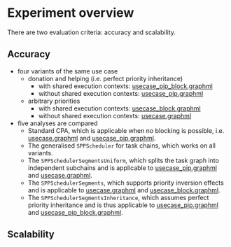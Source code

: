 # Experiment overview

There are two evaluation criteria: accuracy and scalability.

## Accuracy

* four variants of the same use case
	* donation and helping (i.e. perfect priority inheritance)
		* with shared execution contexts: [usecase_pip_block.graphml]
		* without shared execution contexts: [usecase_pip.graphml]
	* arbitrary priorities
		* with shared execution contexts: [usecase_block.graphml]
		* without shared execution contexts: [usecase.graphml]
* five analyses are compared
	* Standard CPA, which is applicable when no blocking is possible, i.e. [usecase.graphml] and [usecase_pip.graphml].
	* The generalised `SPPScheduler` for task chains, which works on all variants.
	* The `SPPSchedulerSegmentsUniform`, which splits the task graph into independent subchains and is applicable to [usecase_pip.graphml] and [usecase.graphml].
	* The `SPPSchedulerSegments`, which supports priority inversion effects and is applicable to [usecase.graphml] and [usecase_block.graphml].
	* The `SPPSchedulerSegmentsInheritance`, which assumes perfect priority inheritance and is thus applicable to [usecase_pip.graphml] and [usecase_pip_block.graphml].

[usecase_pip_block.graphml]: models/usecase_pip_block.graphml
[usecase_pip.graphml]: models/usecase_pip.graphml
[usecase_block.graphml]: models/usecase_block.graphml
[usecase.graphml]: models/usecase.graphml


## Scalability

